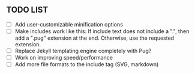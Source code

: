 TODO LIST
---

- [ ] Add user-customizable minification options
- [ ] Make includes work like this: If include text does not include a ".", then add a ".pug" extension at the end. Otherwise, use the requested extension.
- [ ] Replace Jekyll templating engine completely with Pug?
- [ ] Work on improving speed/performance
- [ ] Add more file formats to the include tag (SVG, markdown)
